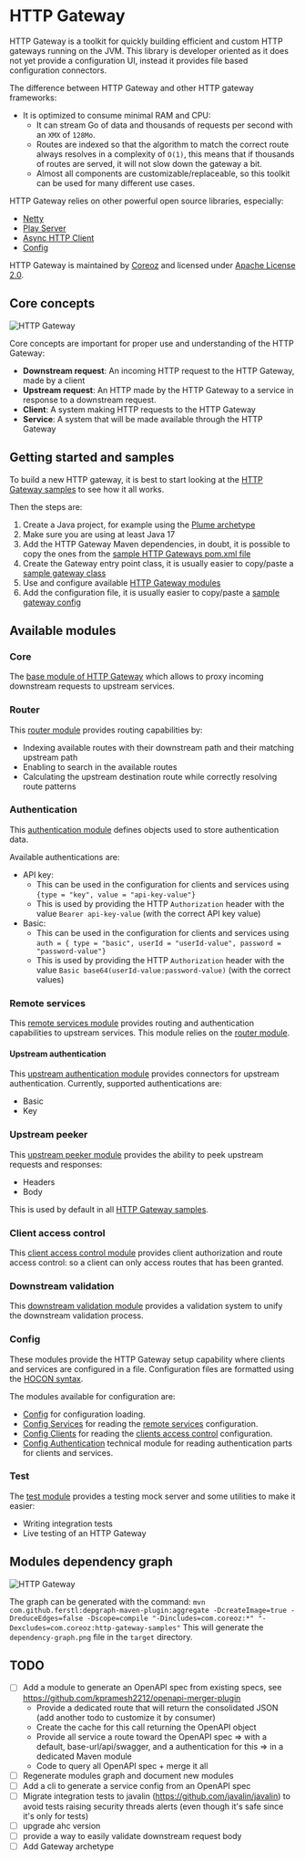 HTTP Gateway
============
HTTP Gateway is a toolkit for quickly building efficient and custom HTTP gateways running on the JVM. This library is developer oriented as it does not yet provide a configuration UI, instead it provides file based configuration connectors.

The difference between HTTP Gateway and other HTTP gateway frameworks:
- It is optimized to consume minimal RAM and CPU:
  - It can stream Go of data and thousands of requests per second with an `XMX` of `128Mo`.
  - Routes are indexed so that the algorithm to match the correct route always resolves in a complexity of `O(1)`, this means that if thousands of routes are served, it will not slow down the gateway a bit.
  - Almost all components are customizable/replaceable, so this toolkit can be used for many different use cases.

HTTP Gateway relies on other powerful open source libraries, especially:
- [Netty](https://github.com/netty/netty)
- [Play Server](https://www.playframework.com/documentation/3.0.x/JavaEmbeddingPlay)
- [Async HTTP Client](https://github.com/AsyncHttpClient/async-http-client)
- [Config](https://github.com/lightbend/config)

HTTP Gateway is maintained by [Coreoz](http://coreoz.com/)
and licensed under [Apache License 2.0](http://www.apache.org/licenses/LICENSE-2.0).

Core concepts
-------------
![HTTP Gateway](docs/http-gateway-concepts.svg?raw=true&sanitize=true)

Core concepts are important for proper use and understanding of the HTTP Gateway:
- **Downstream request**: An incoming HTTP request to the HTTP Gateway, made by a client
- **Upstream request**: An HTTP made by the HTTP Gateway to a service in response to a downstream request.
- **Client**: A system making HTTP requests to the HTTP Gateway
- **Service**: A system that will be made available through the HTTP Gateway

Getting started and samples
---------------------------
To build a new HTTP gateway, it is best to start looking at the [HTTP Gateway samples](samples/) to see how it all works.

Then the steps are:
1. Create a Java project, for example using the [Plume archetype](https://github.com/Coreoz/Plume-archetypes)
2. Make sure you are using at least Java 17
3. Add the HTTP Gateway Maven dependencies, in doubt, it is possible to copy the ones from the [sample HTTP Gateways pom.xml file](samples/pom.xml) 
4. Create the Gateway entry point class, it is usually easier to copy/paste a [sample gateway class](samples/src/main/java/com/coreoz/http)
5. Use and configure available [HTTP Gateway modules](#available-modules)
6. Add the configuration file, it is usually easier to copy/paste a [sample gateway config](samples/src/main/resources)

Available modules
-----------------
### Core
The [base module of HTTP Gateway](core/) which allows to proxy incoming downstream requests to upstream services.

### Router
This [router module](router/) provides routing capabilities by:
- Indexing available routes with their downstream path and their matching upstream path 
- Enabling to search in the available routes
- Calculating the upstream destination route while correctly resolving route patterns

### Authentication
This [authentication module](auth) defines objects used to store authentication data.

Available authentications are:
- API key:
  - This can be used in the configuration for clients and services using `{type = "key", value = "api-key-value"}`
  - This is used by providing the HTTP `Authorization` header with the value `Bearer api-key-value` (with the correct API key value)
- Basic:
  - This can be used in the configuration for clients and services using `auth = { type = "basic", userId = "userId-value", password = "password-value"}`
  - This is used by providing the HTTP `Authorization` header with the value `Basic base64(userId-value:password-value)` (with the correct values)

### Remote services
This [remote services module](remote-services/) provides routing and authentication capabilities to upstream services. This module relies on the [router module](#router).

#### Upstream authentication
This [upstream authentication module](upstream-auth/) provides connectors for upstream authentication. Currently, supported authentications are:
- Basic
- Key

### Upstream peeker
This [upstream peeker module](upstream-peeker/) provides the ability to peek upstream requests and responses:
- Headers
- Body

This is used by default in all [HTTP Gateway samples](samples/).

### Client access control
This [client access control module](client-access-control/) provides client authorization and route access control: so a client can only access routes that has been granted. 

### Downstream validation
This [downstream validation module](downstream-validation/) provides a validation system to unify the downstream validation process.

### Config
These modules provide the HTTP Gateway setup capability where clients and services are configured in a file.
Configuration files are formatted using the [HOCON syntax](https://github.com/lightbend/config/blob/main/HOCON.md).

The modules available for configuration are:
- [Config](config/) for configuration loading.
- [Config Services](config-services/) for reading the [remote services](#remote-services) configuration.
- [Config Clients](config-clients/) for reading the [clients access control](#client-access-control) configuration.
- [Config Authentication](config-auth/) technical module for reading authentication parts for clients and services.

### Test
The [test module](test) provides a testing mock server and some utilities to make it easier:
- Writing integration tests
- Live testing of an HTTP Gateway

Modules dependency graph
------------------------
![HTTP Gateway](docs/dependency-graph.png)

The graph can be generated with the command: `mvn com.github.ferstl:depgraph-maven-plugin:aggregate -DcreateImage=true -DreduceEdges=false -Dscope=compile "-Dincludes=com.coreoz:*" "-Dexcludes=com.coreoz:http-gateway-samples"`
This will generate the `dependency-graph.png` file in the `target` directory.

TODO
----
- [ ] Add a module to generate an OpenAPI spec from existing specs, see https://github.com/kpramesh2212/openapi-merger-plugin
  - Provide a dedicated route that will return the consolidated JSON (add another todo to customize it by consumer)
  - Create the cache for this call returning the OpenAPI object
  - Provide all service a route toward the OpenAPI spec => with a default, base-url/api/swagger, and a authentication for this => in a dedicated Maven module
  - Code to query all OpenAPI spec + merge it all
- [ ] Regenerate modules graph and document new modules
- [ ] Add a cli to generate a service config from an OpenAPI spec
- [ ] Migrate integration tests to javalin (https://github.com/javalin/javalin) to avoid tests raising security threads alerts (even though it's safe since it's only for tests)
- [ ] upgrade ahc version
- [ ] provide a way to easily validate downstream request body
- [ ] Add Gateway archetype
